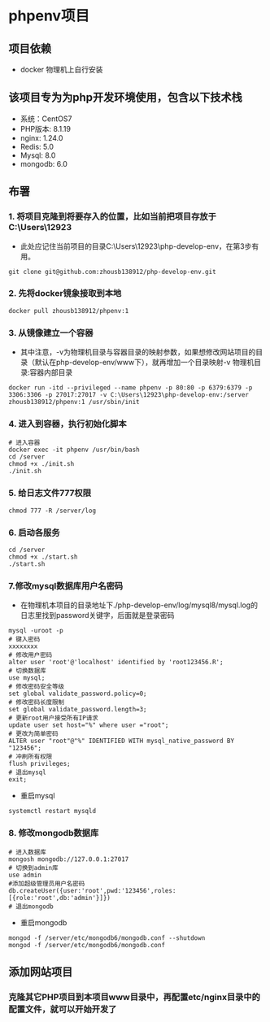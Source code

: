 # phpenv项目

## 项目依赖
- docker 物理机上自行安装

## 该项目专为为php开发环境使用，包含以下技术栈
- 系统：CentOS7
- PHP版本: 8.1.19  
- nginx: 1.24.0 
- Redis: 5.0
- Mysql: 8.0
- mongodb: 6.0

## 布署
### 1. 将项目克隆到将要存入的位置，比如当前把项目存放于C:\Users\12923
 - 此处应记住当前项目的目录C:\Users\12923\php-develop-env，在第3步有用。
```shell
git clone git@github.com:zhousb138912/php-develop-env.git
```

### 2. 先将docker镜象接取到本地
```shell
docker pull zhousb138912/phpenv:1
```

### 3. 从镜像建立一个容器
- 其中注意，-v为物理机目录与容器目录的映射参数，如果想修改网站项目的目录（默认在php-develop-env/www下），就再增加一个目录映射-v 物理机目录:容器内部目录
```shell
docker run -itd --privileged --name phpenv -p 80:80 -p 6379:6379 -p 3306:3306 -p 27017:27017 -v C:\Users\12923\php-develop-env:/server  zhousb138912/phpenv:1 /usr/sbin/init
```

### 4. 进入到容器，执行初始化脚本
```shell
# 进入容器
docker exec -it phpenv /usr/bin/bash
cd /server
chmod +x ./init.sh
./init.sh
```

### 5. 给日志文件777权限
```shell
chmod 777 -R /server/log
```

### 6. 启动各服务
```shell
cd /server
chmod +x ./start.sh
./start.sh
```

### 7.修改mysql数据库用户名密码
- 在物理机本项目的目录地址下./php-develop-env/log/mysql8/mysql.log的日志里找到password关键字，后面就是登录密码
```shell
mysql -uroot -p
# 键入密码
xxxxxxxx
# 修改用户密码
alter user 'root'@'localhost' identified by 'root123456.R';
# 切换数据库
use mysql;
# 修改密码安全等级
set global validate_password.policy=0;
# 修改密码长度限制
set global validate_password.length=3;
# 更新root用户接受所有IP请求
update user set host="%" where user ="root";
# 更改为简单密码
ALTER user "root"@"%" IDENTIFIED WITH mysql_native_password BY "123456";
# 冲刷所有权限
flush privileges;
# 退出mysql
exit;
```
- 重启mysql
```shell
systemctl restart mysqld
```

### 8. 修改mongodb数据库
```shell
# 进入数据库
mongosh mongodb://127.0.0.1:27017
# 切换到admin库
use admin
#添加超级管理员用户名密码
db.createUser({user:'root',pwd:'123456',roles:[{role:'root',db:'admin'}]})
# 退出mongodb
```
- 重启mongodb
```shell
mongod -f /server/etc/mongodb6/mongodb.conf --shutdown
mongod -f /server/etc/mongodb6/mongodb.conf
```

## 添加网站项目
### 克隆其它PHP项目到本项目www目录中，再配置etc/nginx目录中的配置文件，就可以开始开发了



